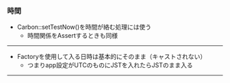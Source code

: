 ### 時間

- Carbon::setTestNow()を時間が絡む処理には使う
	- 時間関係をAssertするときも同様

---

- Factoryを使用して入る日時は基本的にそのまま（キャストされない）
	- つまりapp設定がUTCのものにJSTを入れたらJSTのまま入る

---